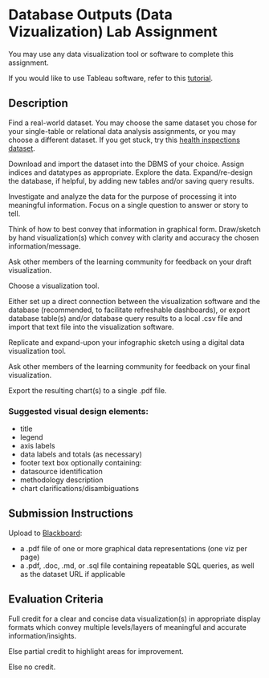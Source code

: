 # Database Outputs (Data Vizualization) Lab Assignment

You may use any data visualization tool or software to complete this assignment.

If you would like to use Tableau software, refer to this [tutorial](/resources/group-project/toolsets/tableau/tableau-tutorial.md).

## Description

Find a real-world dataset. You may choose the same dataset you chose for your single-table or relational data analysis assignments, or you may choose a different dataset. If you get stuck, try this [health inspections dataset](https://github.com/gwu-business/open-data-library/tree/master/relational-data/evanston_healthscores).

Download and import the dataset into the DBMS of your choice.
 Assign indices and datatypes as appropriate. Explore the data. Expand/re-design the database, if helpful, by adding new tables and/or saving query results.

Investigate and analyze the data for the purpose of processing it into meaningful information. Focus on a single question to answer or story to tell.

Think of how to best convey that information in graphical form. Draw/sketch by hand visualization(s) which convey with clarity and accuracy the chosen information/message.

Ask other members of the learning community for feedback on your draft visualization.

Choose a visualization tool.

Either set up a direct connection between the visualization software and the database (recommended, to facilitate refreshable dashboards), or export database table(s) and/or database query results to a local .csv file and import that text file into the visualization software.

Replicate and expand-upon your infographic sketch using a digital data visualization tool.

Ask other members of the learning community for feedback on your final visualization.

Export the resulting chart(s) to a single .pdf file.

### Suggested visual design elements:

  + title
  + legend
  + axis labels
  + data labels and totals (as necessary)
  + footer text box optionally containing:
   + datasource identification
   + methodology description
   + chart clarifications/disambiguations


## Submission Instructions

Upload to [Blackboard](https://blackboard.gwu.edu/webapps/assignment/uploadAssignment?content_id=_6911618_1&course_id=_260328_1&assign_group_id=&mode=cpview):

 + a .pdf file of one or more graphical data representations (one viz per page)
 + a .pdf, .doc, .md, or .sql file containing repeatable SQL queries, as well as the dataset URL if applicable

## Evaluation Criteria

Full credit for a clear and concise data visualization(s) in appropriate display formats which convey multiple levels/layers of meaningful and accurate information/insights.

Else partial credit to highlight areas for improvement.

Else no credit.
